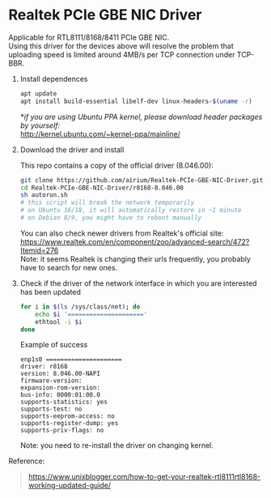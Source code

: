 # Realtek PCIe GBE NIC Driver

Applicable for RTL8111/8168/8411 PCIe GBE NIC. \
Using this driver for the devices above will resolve the problem that uploading speed is limited around 4MB/s per TCP connection under TCP-BBR.

1. Install dependences

    ```bash
    apt update
    apt install build-essential libelf-dev linux-headers-$(uname -r)
    ```

    **if you are using Ubuntu PPA kernel, please download header packages by yourself:* \
    <http://kernel.ubuntu.com/~kernel-ppa/mainline/>

2. Download the driver and install

    This repo contains a copy of the official driver (8.046.00):

    ```bash
    git clone https://github.com/airium/Realtek-PCIe-GBE-NIC-Driver.git
    cd Realtek-PCIe-GBE-NIC-Driver/r8168-8.046.00
    sh autorun.sh
    # this script will break the network temporarily
    # on Ubuntu 16/18, it will automatically restore in ~1 minute
    # on Debian 8/9, you might have to reboot manually
    ```

    You can also check newer drivers from Realtek's official site: \
    <https://www.realtek.com/en/component/zoo/advanced-search/472?Itemid=276> \
    Note: it seems Realtek is changing their urls frequently, you probably have to search for new ones.

3. Check if the driver of the network interface in which you are interested has been updated

    ```bash
    for i in $(ls /sys/class/net); do
        echo $i '====================='
        ethtool -i $i
    done
    ```

    Example of success

    ```text
    enp1s0 =====================
    driver: r8168
    version: 8.046.00-NAPI
    firmware-version:
    expansion-rom-version:
    bus-info: 0000:01:00.0
    supports-statistics: yes
    supports-test: no
    supports-eeprom-access: no
    supports-register-dump: yes
    supports-priv-flags: no
    ```

    Note: you need to re-install the driver on changing kernel.

Reference:

> <https://www.unixblogger.com/how-to-get-your-realtek-rtl8111rtl8168-working-updated-guide/>
